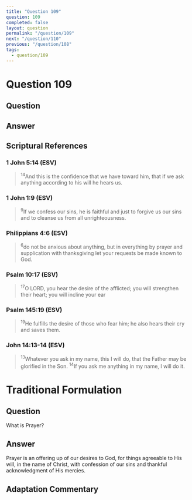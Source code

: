 ```yaml
---
title: "Question 109"
question: 109
completed: false
layout: question
permalink: "/question/109"
next: "/question/110"
previous: "/question/108"
tags:
  - question/109
---
```

# Question 109

## Question


## Answer


## Scriptural References
### 1 John 5:14 (ESV)
> <sup>14</sup>And this is the confidence that we have toward him, that if we ask anything according to his will he hears us.

### 1 John 1:9 (ESV)
> <sup>9</sup>If we confess our sins, he is faithful and just to forgive us our sins and to cleanse us from all unrighteousness.

### Philippians 4:6 (ESV)
> <sup>6</sup>do not be anxious about anything, but in everything by prayer and supplication with thanksgiving let your requests be made known to God.

### Psalm 10:17 (ESV)
> <sup>17</sup>O LORD, you hear the desire of the afflicted; you will strengthen their heart; you will incline your ear

### Psalm 145:19 (ESV)
> <sup>19</sup>He fulfills the desire of those who fear him; he also hears their cry and saves them.

### John 14:13-14 (ESV)
> <sup>13</sup>Whatever you ask in my name, this I will do, that the Father may be glorified in the Son.
> <sup>14</sup>If you ask me anything in my name, I will do it.

# Traditional Formulation
## Question
What is Prayer?

## Answer
Prayer is an offering up of our desires to God, for things agreeable to His will, in the name of Christ, with confession of our sins and thankful acknowledgment of His mercies.

## Adaptation Commentary
